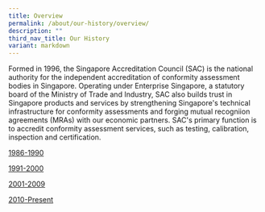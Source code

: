 ```yaml
---
title: Overview
permalink: /about/our-history/overview/
description: ""
third_nav_title: Our History
variant: markdown
---
```

Formed in 1996, the Singapore Accreditation Council (SAC) is the national authority for the independent accreditation of conformity assessment bodies in Singapore. Operating under Enterprise Singapore, a statutory board of the Ministry of Trade and Industry, SAC also builds trust in Singapore products and services by strengthening Singapore's technical infrastructure for conformity assessments and forging mutual recogniion agreements (MRAs) with our economic partners. SAC's primary function is to accredit conformity assessment services, such as testing, calibration, inspection and certification.


[1986-1990](1986-1990/)

[1991-2000](1991-2000/)

[2001-2009](2001-2009/)

[2010-Present](2010-present/)